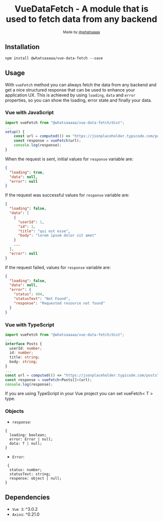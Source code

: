 <h1 align="center">VueDataFetch - A module that is used to fetch data from any backend</h1>

<p align="center">
  <sub>Made by <a href="https://github.com/whatsaaaa">@whatsaaaa</a>
</p>

## Installation

```ssh
npm install @whatsaaaaa/vue-data-fetch --save
```

## Usage

With `vueFetch` method you can always fetch the data from any backend and get a nice structured response that can be used to enhance your application UX. This is achieved by using `loading`, `data` and `error` properties, so you can show the loading, error state and finally your data.

### Vue with JavaScript

```javascript
import vueFetch from "@whatsaaaaa/vue-data-fetch/dist";
...
setup() {
    const url = computed(() => "https://jsonplaceholder.typicode.com/posts");
    const response = vueFetch(url);
    console.log(response);
}
```

When the request is sent, initial values for `response` variable are:

```json
{
  "loading": true,
  "data": null,
  "error": null
}
```

If the request was successful values for `response` variable are:

```json
{
  "loading": false,
  "data": [
    {
      "userId": 1,
      "id": 1,
      "title": "qui est esse",
      "body": "lorem ipsum dolor sit amet"
    }
    ...
  ],
  "error": null
}
```

If the request failed, values for `response` variable are:

```json
{
  "loading": false,
  "data": null,
  "error": {
    "status": 404,
    "statusText": "Not Found",
    "response": "Requested resource not found"
  }
}
```

### Vue with TypeScript

```typescript
import vueFetch from "@whatsaaaaa/vue-data-fetch/dist";
...
interface Posts {
  userId: number;
  id: number;
  title: string;
  body: string;
}
...
const url = computed(() => "https://jsonplaceholder.typicode.com/posts");
const response = vueFetch<Posts[]>(url);
console.log(response);
```

If you are using TypeScript in your Vue project you can set vueFetch< T > type.

### Objects

- `response`:

```
{
  loading: boolean;
  error: Error | null;
  data: T | null;
}
```

- `Error`:

```
 {
  status: number;
  statusText: string;
  response: object | null;
}
```

## Dependencies

- `Vue 3`: ^3.0.2
- `Axios`: ^0.21.0
